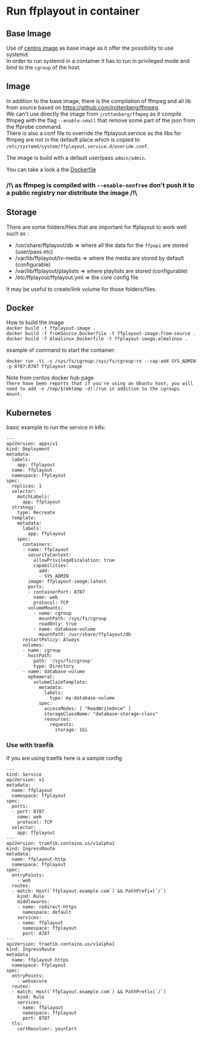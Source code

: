 # Run ffplayout in container


## Base Image

Use of [centos image](https://hub.docker.com/_/centos) as base image as it offer the possibility to use systemd.  
In order to run systemd in a container it has to run in privileged mode and bind to the `cgroup` of the host.

## Image

In addition to the base image, there is the compilation of ffmpeg and all lib from source based on https://github.com/jrottenberg/ffmpeg.  
We can't use directly the image from `jrottenberg/ffmpeg` as it compile ffmpeg with the flag `--enable-small` that remove some part of the json from the ffprobe command.  
There is also a conf file to override the ffplayout.service as the libs for ffmpeg are not in the defauft place which is copied to `/etc/systemd/system/ffplayout.service.d/overide.conf`.

The image is build with a default user/pass `admin/admin`.

You can take a look à the [Dockerfile](Dockerfile)

### /!\ as ffmpeg is compiled with `--enable-nonfree` don't push it to a public registry nor distribute the image /!\

## Storage
  
There are some folders/files that are important for ffplayout to work well such as :
 - /usr/share/ffplayout/db => where all the data for the `ffpapi` are stored (user/pass etc)
 - /var/lib/ffplayout/tv-media => where the media are stored by default (configurable)
 - /var/lib/ffplayout/playlists => where playlists are stored (configurable)
 - /etc/ffplayout/ffplayout.yml => the core config file

It may be useful to create/link volume for those folders/files.

## Docker

How to build the image  
`docker build -t ffplayout-image .`  
`docker build -f fromSource.Dockerfile -t ffplayout-image:from-source .`  
`docker build -f Almalinux.Dockerfile -t ffplayout-image:almalinux .`

example of command to start the container:

`docker run -ti -v /sys/fs/cgroup:/sys/fs/cgroup:ro --cap-add SYS_ADMIN -p 8787:8787 ffplayout-image`

Note from centos docker hub page  
`
There have been reports that if you're using an Ubuntu host, you will need to add -v /tmp/$(mktemp -d):/run in addition to the cgroups mount.
`

## Kubernetes

basic example to run the service in k8s:
```
---
apiVersion: apps/v1
kind: Deployment
metadata:
  labels:
    app: ffplayout
  name: ffplayout
  namespace: ffplayout
spec:
  replicas: 1
  selector:
    matchLabels:
      app: ffplayout
  strategy:
    type: Recreate
  template:
    metadata:
      labels:
        app: ffplayout
    spec:
      containers:
      - name: ffplayout
        securityContext:
          allowPrivilegeEscalation: true
          capabilities:
            add:
            - SYS_ADMIN
        image: ffplayout-image:latest
        ports:
        - containerPort: 8787
          name: web
          protocol: TCP
        volumeMounts:
          - name: cgroup
            mountPath: /sys/fs/cgroup
            readOnly: true
          - name: database-volume
            mountPath: /usr/share/ffplayout/db
      restartPolicy: Always
      volumes:
      - name: cgroup
        hostPath:
          path: '/sys/fs/cgroup'
          type: Directory
      - name: database-volume
        ephemeral:
          volumeClaimTemplate:
            metadata:
              labels:
                type: my-database-volume
            spec:
              accessModes: [ "ReadWriteOnce" ]
              storageClassName: "database-storage-class"
              resources:
                requests:
                  storage: 1Gi
```



### Use with traefik

If you are using traefik here is a sample config 
```
---
kind: Service
apiVersion: v1
metadata:
  name: ffplayout
  namespace: ffplayout
spec:
  ports:
  - port: 8787
    name: web
    protocol: TCP
  selector:
    app: ffplayout
---
apiVersion: traefik.containo.us/v1alpha1
kind: IngressRoute
metadata:
  name: ffplayout-http
  namespace: ffplayout
spec:
  entryPoints:
    - web
  routes:
  - match: Host(`ffplayout.example.com`) && PathPrefix(`/`)
    kind: Rule
    middlewares:
    - name: redirect-https
      namespace: default
    services:
    - name: ffplayout
      namespace: ffplayout
      port: 8787
---
apiVersion: traefik.containo.us/v1alpha1
kind: IngressRoute
metadata:
  name: ffplayout-https
  namespace: ffplayout
spec:
  entryPoints:
    - websecure
  routes:
  - match: Host(`ffplayout.example.com`) && PathPrefix(`/`)
    kind: Rule
    services:
    - name: ffplayout
      namespace: ffplayout
      port: 8787
  tls:
    certResolver: yourCert
```